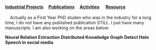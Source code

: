#### [Industrial Projects](./Industrial-Projects.html)&nbsp; &nbsp; &nbsp;[Publications](./Publications.html)&nbsp; &nbsp; &nbsp;[Activities](./Activities.html)&nbsp; &nbsp; &nbsp; [Resource](./Resource.html)&nbsp; &nbsp; &nbsp;

&nbsp;
&nbsp;
Actually as a First Year PhD studen who was in the industry for a long time, I do not have any published publication STILL. I just have many manuscripts. I am also working on the areas below:
&nbsp;
&nbsp;
&nbsp;

**Neural Relation Extraction**
**Distributed Knowledge Graph**
**Detect Hate Speech in social media**




